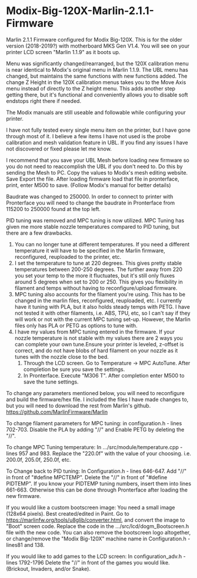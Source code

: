 # Modix-Big-120X-Marlin-2.1.1-Firmware
Marlin 2.1.1 Firmware configured for Modix Big-120X. This is for the older version (2018-2019?) with motherboard
MKS Gen V1.4. You will see on your printer LCD screen "Marlin 1.1.9" as it boots up.

Menu was significantly changed/rearranged, but the 120X calibration menu is near identical to
Modix's original menu in Marlin 1.1.9. The UBL menu has changed, but maintains the same functions with new functions added.
The change Z Height in the 120X calibration menus takes you to the Move Axis menu instead of directly
to the Z height menu. This adds another step getting there, but it's functional and conveniently allows 
you to disable soft endstops right there if needed.

The Modix manuals are still useable and followable while configuring your printer.

I have not fully tested every single menu item on the printer, but I have gone through most of it. I
believe a few items I have not used is the probe calibration and mesh validation feature in UBL.
If you find any issues I have not discovered or fixed please let me know.

I recommend that you save your UBL Mesh before loading new firmware so you do not need to reaccomplish
the UBL if you don't need to. Do this by sending the Mesh to PC. Copy the values to Modix's mesh
editing website. Save Export the file. After loading firmware load that file in pronterface, print,
enter M500 to save. (Follow Modix's manual for better details)

Baudrate was changed to 250000. In order to connect to printer with Pronterface you will need to change
the baudrate in Pronterface from 115200 to 250000 found at the top left.

PID tuning was removed and MPC tuning is now utilized. MPC Tuning has given me more stable nozzle
temperatures compared to PID tuning, but there are a few drawbacks.
  1) You can no longer tune at different temperatures. If you need a different temperature it will
     have to be specified in the Marlin firmware, reconfigured, reuploaded to the printer, etc.
  2) I set the temperature to tune at 220 degrees. This gives pretty stable temperatures between
     200-250 degrees. The further away from 220 you set your temp to the more it fluctuates, but
     it's still only fluxes around 5 degrees when set to 200 or 250. This gives you flexibility
     in filament and temps without having to reconfigure/upload firmware.
  3) MPC tuning also accounts for the filament you're using. This has to be changed in the marlin files,
     reconfigured, reuploaded, etc. I currently have it tuning with PLA, but it also holds steady temps with
     PETG. I have not tested it with other filaments, i.e. ABS, TPU, etc, so I can't say if they will
     work or not with the current MPC tuning set-up. However, the Marlin files only has PLA or PETG
     as options to tune with.
  4) I have my values from MPC tuning entered in the firmware. If your nozzle temperature is not stable
     with my values there are 2 ways you can complete your own tune.Ensure your printer is leveled, z-offset 
     is correct, and do not have blobs of hard filament on your nozzle as it tunes with the nozzle close to the bed.
       1) Through the LCD screen. Go to Temperature -> MPC AutoTune. After completion be sure you save the
          settings. 
       2) In Pronterface. Execute "M306 T". After completion enter M500 to save the tune settings.

To change any parameters mentioned below, you will need to reconfigure and build the firmware/hex file.
I included the files I have made changes to, but you will need to download the rest from Marlin's github.
https://github.com/MarlinFirmware/Marlin

To change filament parameters for MPC tuning:
in configuration.h - lines 702-703. Disable the PLA by adding "//" and Enable PETG by deleting the "//".

To change MPC Tuning temperature:
In .../src/module/temperature.cpp - lines 957 and 983. Replace the "220.0f" with the value of your choosing.
i.e. 200.0f, 205.0f, 250.0f, etc.

To Change back to PID tuning:
In Configuration.h - lines 646-647. Add "//" in front of "#define MPCTEMP". Delete the "//" in front
of "#define PIDTEMP". 
If you know your PIDTEMP tuning numbers, insert them into lines 661-663. Otherwise this can be done through
Pronterface after loading the new firmware.

If you would like a custom bootscreen image:
You need a small image (128x64 pixels). Best created/edited in Paint.
Go to https://marlinfw.org/tools/u8glib/converter.html, and convert the image to "Boot" screen code.
Replace the code in the .../src/lcd/dogm_Bootscreen.h file with the new code.
You can also remove the bootscreen logo altogether, or change/remove the "Modix Big-120X" machine name
in Configuration.h - lines81 and 138.

If you would like to add games to the LCD screen:
In configuration_adv.h - lines 1792-1796
Delete the "//" in front of the games you would like. (Brickout, Invaders, and/or Snake).

